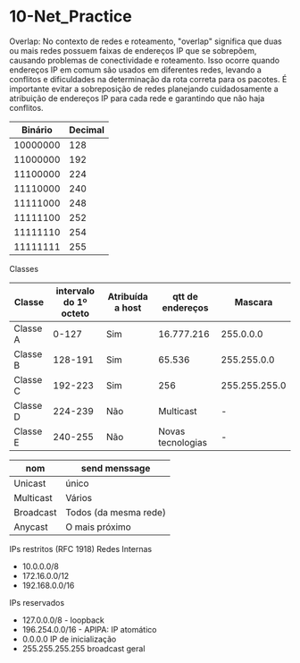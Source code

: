 # 10-Net_Practice

Overlap: No contexto de redes e roteamento, "overlap" significa que duas ou mais redes possuem faixas de endereços IP que se sobrepõem, causando problemas de conectividade e roteamento. Isso ocorre quando endereços IP em comum são usados em diferentes redes, levando a conflitos e dificuldades na determinação da rota correta para os pacotes. É importante evitar a sobreposição de redes planejando cuidadosamente a atribuição de endereços IP para cada rede e garantindo que não haja conflitos.

| Binário | Decimal |
| ------- | ------- |
|10000000|128|
|11000000|192|
|11100000|224|
|11110000|240|
|11111000|248|
|11111100|252|
|11111110|254|
|11111111|255|

Classes

| Classe | intervalo do 1º octeto | Atribuída a host | qtt de endereços | Mascara |
| --- | --- | --- | --- | --- |
| Classe A | 0-127 | Sim | 16.777.216 | 255.0.0.0 |
| Classe B | 128-191 | Sim | 65.536 | 255.255.0.0 |
| Classe C | 192-223 | Sim | 256 | 255.255.255.0 |
| Classe D | 224-239 | Não | Multicast | - |
| Classe E | 240-255 | Não | Novas tecnologias | - |

|nom|send menssage |
| --- | --- |
| Unicast | único |
| Multicast | Vários |
| Broadcast | Todos (da mesma rede)|
| Anycast | O mais próximo |

IPs restritos (RFC 1918)
Redes Internas
- 10.0.0.0/8
- 172.16.0.0/12
- 192.168.0.0/16

IPs reservados
- 127.0.0.0/8 - loopback
- 196.254.0.0/16 - APIPA: IP atomático
- 0.0.0.0 IP de inicialização
- 255.255.255.255 broadcast geral
